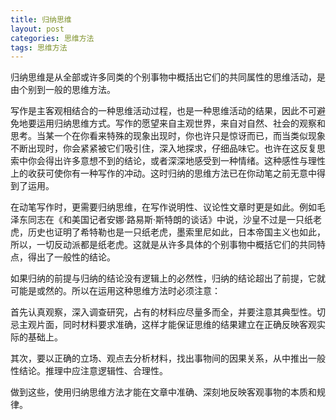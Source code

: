 ```yaml
---
title: 归纳思维
layout: post
categories: 思维方法
tags: 思维方法
---
```


归纳思维是从全部或许多同类的个别事物中概括出它们的共同属性的思维活动，是由个别到一般的思维方法。

写作是主客观相结合的一种思维活动过程，也是一种思维活动的结果，因此不可避免地要运用归纳思维方式。写作的愿望来自主观世界，来自对自然、社会的观察和思考。当某一个在你看来特殊的现象出现时，你也许只是惊讶而已，而当类似现象不断出现时，你会紧紧被它们吸引住，深入地探求，仔细品味它。也许在这反复思索中你会得出许多意想不到的结论，或者深深地感受到一种情绪。这种感性与理性上的收获可使你有一种写作的冲动。这时归纳的思维方法已在你动笔之前无意中得到了运用。

在动笔写作时，更需要归纳思维，在写作说明性、议论性文章时更是如此。例如毛泽东同志在《和美国记者安娜·路易斯·斯特朗的谈话》中说，沙皇不过是一只纸老虎，历史也证明了希特勒也是一只纸老虎，墨索里尼如此，日本帝国主义也如此，所以，一切反动派都是纸老虎。这就是从许多具体的个别事物中概括它们的共同特点，得出了一般性的结论。

如果归纳的前提与归纳的结论没有逻辑上的必然性，归纳的结论超出了前提，它就可能是或然的。所以在运用这种思维方法时必须注意：

首先认真观察，深入调查研究，占有的材料应尽量多而全，并要注意其典型性。切忌主观片面，同时材料要求准确，这样才能保证思维的结果建立在正确反映客观实际的基础上。

其次，要以正确的立场、观点去分析材料，找出事物间的因果关系，从中推出一般性结论。推理中应注意逻辑性、合理性。

做到这些，使用归纳思维方法才能在文章中准确、深刻地反映客观事物的本质和规律。 
